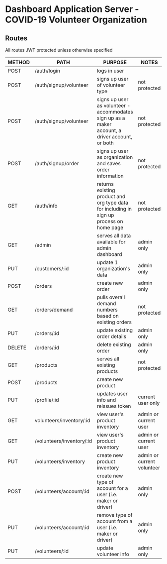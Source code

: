 # Dashboard Application Server - COVID-19 Volunteer Organization

## Routes
All routes JWT protected unless otherwise specified

|METHOD | PATH | PURPOSE | NOTES |
| ------ | --------------- | ----------------- | ---------- |
| POST    | /auth/login   | logs in user |
| POST   | /auth/signup/volunteer | signs up user of volunteer type | not protected |
| POST   | /auth/signup/volunteer | signs up user as volunteer - accommodates sign up as a maker account, a driver account, or both | not protected |
| POST    | /auth/signup/order   | signs up user as organization and saves order information | not protected |
| GET    | /auth/info    | returns existing product and org type data for including in sign up process on home page | not protected |
| GET   | /admin        | serves all data available for admin dashboard | admin only |
| PUT | /customers/:id    | update 1 organization's data | admin only |
| POST    | /orders | create new order | admin only |
| GET    | /orders/demand     | pulls overall demand numbers based on existing orders | not protected |
| PUT    | /orders/:id            | update existing order details | admin only |
| DELETE    | /orders/:id            | delete existing order | admin only |
| GET    | /products           | serves all existing products | not protected |
| POST    | /products         | create new product |
| PUT    | /profile/:id         | updates user info and reissues token | current user only |
| GET    | volunteers/inventory/:id         | view user's product inventory | admin or current user |
| GET    | /volunteers/inventory/:id         | view user's product inventory | admin or current user |
| PUT    | /volunteers/inventory        | create new product inventory | admin or current volunteer |
| POST    | /volunteers/account/:id         | create new type of account for a user (i.e. maker or driver) | admin only |
| PUT    | /volunteers/account/:id         | remove type of account from a user (i.e. maker or driver) | admin only |
| PUT    | /volunteers/:id         | update volunteer info | admin only | 